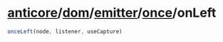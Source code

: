 # [anticore](../../../../../../#reference)/[dom](../../../#reference)/[emitter](../../#reference)/[once](../#reference)/<a name="reference">onLeft</a>

```js
onceLeft(node, listener, useCapture)
```